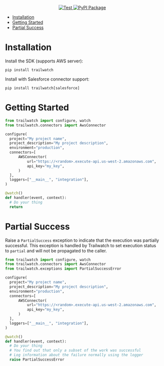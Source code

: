 <p align="center">
  <a href="https://github.com/Kicksaw-Consulting/trailwatch-python-sdk/actions/workflows/test.yml?query=event%3Apush+branch%3Amain" target="_blank">
      <img src="https://github.com/Kicksaw-Consulting/trailwatch-python-sdk/actions/workflows/test.yml/badge.svg?branch=main&event=push" alt="Test">
  </a>
  <a href="https://pypi.org/project/trailwatch" target="_blank">
      <img src="https://badge.fury.io/py/trailwatch.svg" alt="PyPI Package">
  </a>
</p>

- [Installation](#installation)
- [Getting Started](#getting-started)
- [Partial Success](#partial-success)

# Installation

Install the SDK (supports AWS server):

```shell
pip install trailwatch
```

Install with Salesforce connector support:

```shell
pip install trailwatch[salesforce]
```

# Getting Started

```python
from trailwatch import configure, watch
from trailwatch.connectors import AwsConnector

configure(
  project="My project name",
  project_description="My project description",
  environment="production",
  connectors=[
      AWSConnector(
          url="https://<random>.execute-api.us-west-2.amazonaws.com",
          api_key="my_key",
      )
  ],
  loggers=["__main__", "integration"],
)

@watch()
def handler(event, context):
  # Do your thing
  return
```

# Partial Success

Raise a `PartialSuccess` exception to indicate that the execution was partially
successful. This exception is handled by Trailwatch to set execution status to `partial`
and will not be propagated to the caller.

```python
from trailwatch import configure, watch
from trailwatch.connectors import AwsConnector
from trailwatch.exceptions import PartialSuccessError

configure(
  project="My project name",
  project_description="My project description",
  environment="production",
  connectors=[
      AWSConnector(
          url="https://<random>.execute-api.us-west-2.amazonaws.com",
          api_key="my_key",
      )
  ],
  loggers=["__main__", "integration"],
)

@watch()
def handler(event, context):
  # Do your thing
  # You find out that only a subset of the work was successful
  # Log information about the failure normally using the logger
  raise PartialSuccessError
```
